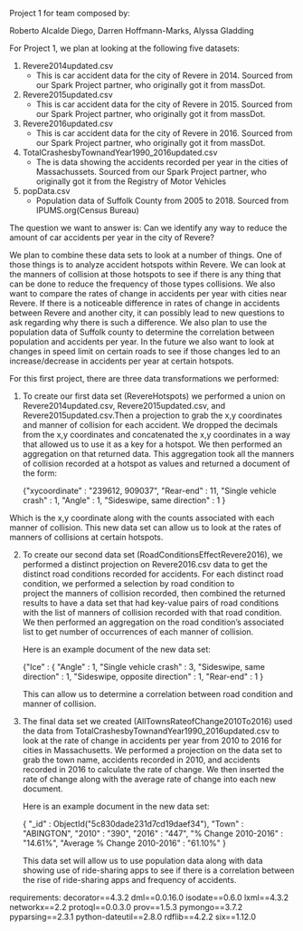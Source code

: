 Project 1 for team composed by:

Roberto Alcalde Diego,
Darren Hoffmann-Marks,
Alyssa Gladding




For Project 1, we plan at looking at the following five datasets:

1. Revere2014updated.csv
	- This is car accident data for the city of Revere in 2014. Sourced from our Spark Project partner, who originally got it from massDot.
2. Revere2015updated.csv
	- This is car accident data for the city of Revere in 2015. Sourced from our Spark Project partner, who originally got it from massDot.
3. Revere2016updated.csv
	- This is car accident data for the city of Revere in 2016. Sourced from our Spark Project partner, who originally got it from massDot.
4. TotalCrashesbyTownandYear1990_2016updated.csv
	- The is data showing the accidents recorded per year in the cities of Massachussets. Sourced from our Spark Project partner, who
	originally got it from the Registry of Motor Vehicles
5. popData.csv
	- Population data of Suffolk County from 2005 to 2018. Sourced from IPUMS.org(Census Bureau)



The question we want to answer is: Can we identify any way to reduce the amount of car accidents per year in the 
city of Revere?

We plan to combine these data sets to look at a number of things. One of those things is to analyze accident hotspots within Revere. We can look at the manners of collision at those hotspots to see if there is any thing that can be done to reduce the frequency of those types collisions. We also want to compare the rates of change in accidents per year with cities near Revere. If there is a noticeable difference in rates of change in accidents between Revere and another city, it can possibly lead to new questions to ask regarding why there is such a difference. We also plan to use the population data of Suffolk county to determine the 
correlation between population and accidents per year. In the future we also want to look at changes in speed limit on certain roads to see if those changes led to an increase/decrease in accidents per year at certain hotspots.


For this first project, there are three data transformations we performed:

1.  To create our first data set (RevereHotspots) we performed a union on Revere2014updated.csv, Revere2015updated.csv, and    
    Revere2015updated.csv.Then a projection to grab the x,y coordinates and manner of collision for each accident. 
    We dropped the decimals from the x,y coordinates and concatenated the x,y coordinates in a way that allowed
    us to use it as a key for a hotspot. We then performed an aggregation on that returned data. This aggregation
    took all the manners of collision recorded at a hotspot as values and returned a document of the form:

	 {"xycoordinate" : "239612, 909037", "Rear-end" : 11, "Single vehicle crash" : 1, "Angle" : 1, "Sideswipe, same direction" : 1 }

   Which is the x,y coordinate along with the counts associated with each manner of collision. This new data set can 
   allow us to look at the rates of manners of collisions at certain hotspots.

2.  To create our second data set (RoadConditionsEffectRevere2016), we performed a distinct projection on Revere2016.csv data to get the 
    distinct road conditions recorded for accidents. For each distinct road condition, we performed a selection by road condition to     
    project the manners of collision recorded, then combined the returned results to have a data set that had key-value pairs of 
    road conditions with the list of manners of collision recorded with that road condition. We then performed
    an aggregation on the road condition’s associated list to get number of occurrences of each manner of collision.
   
    Here is an example document of the new data set:

	  {"Ice" : { "Angle" : 1, "Single vehicle crash" : 3, "Sideswipe, same direction" : 1, "Sideswipe, opposite direction" : 1, 
     "Rear-end" : 1 }

    This can allow us to determine a correlation between road condition and manner of collision.


3.  The final data set we created (AllTownsRateofChange2010To2016) used the data from TotalCrashesbyTownandYear1990_2016updated.csv to   
    look at the rate of change in accidents per year from 2010 to 2016 for cities in Massachusetts. We performed a projection on the data 
    set to grab the town name, accidents recorded in 2010, and accidents recorded in 2016 to calculate the rate of change. We
    then inserted the rate of change along with the average rate of change into each new document. 

    Here is an example document in the new data set:

	  {
	   "_id" : ObjectId("5c830dade231d7cd19daef34"),
	   "Town" : "ABINGTON",
	   "2010" : "390",
	   "2016" : "447",
	   "% Change 2010-2016" : "14.61%",
	   "Average % Change 2010-2016" : "61.10%"
	   }
     
     This data set will allow us to use population data along with data showing use of ride-sharing apps to see if there is a
     correlation between the rise of ride-sharing apps and frequency of accidents.

requirements:
decorator==4.3.2
dml==0.0.16.0
isodate==0.6.0
lxml==4.3.2
networkx==2.2
protoql==0.0.3.0
prov==1.5.3
pymongo==3.7.2
pyparsing==2.3.1
python-dateutil==2.8.0
rdflib==4.2.2
six==1.12.0






